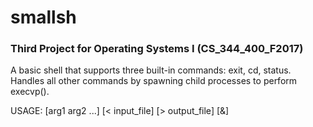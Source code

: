 # smallsh

### Third Project for Operating Systems I (CS_344_400_F2017)

A basic shell that supports three built-in commands: exit, cd, status.
Handles all other commands by spawning child processes to perform
execvp().  

USAGE: [arg1 arg2 ...] [< input_file] [> output_file] [&]
